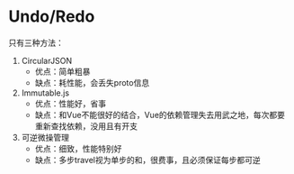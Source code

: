 # Undo/Redo

只有三种方法：
1. CircularJSON
    - 优点：简单粗暴
    - 缺点：耗性能，会丢失proto信息
2. Immutable.js
    - 优点：性能好，省事
    - 缺点：和Vue不能很好的结合，Vue的依赖管理失去用武之地，每次都要重新查找依赖，没用且有开支
3. 可逆微操管理
    - 优点：细致，性能特别好
    - 缺点：多步travel视为单步的和，很费事，且必须保证每步都可逆
